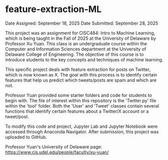 # feature-extraction-ML
Date Assigned: September 18, 2025
Date Submitted: September 28, 2025

This project was an assignment for CISC484: Intro to Machine Learning, which is being taught in the Fall of 2025 at the University of Delaware by Professor Xu Yuan. This class is an undergraduate course within the Computer and Information Sciences department at the University of Delaware College of Engineering. The objective of this course is to introduce students to the key concepts and techniques of machine learning.

This specific project deals with feature extraction for posts on Twitter, which is now known as X. The goal with this process is to identify certain features that help us predict which tweets/posts are spam and which are not. 

Professor Yuan provided some starter folders and code for students to begin with. The file of interest within this repository is the 'Twitter.py' file within the 'tool' folder. Both the 'User' and 'Tweet' classes contain several functions that identify certain features about a Twitter/X account or a tweet/post.

To modify this code and project, Jupyter Lab and Jupyter Notebook were accessed through Anaconda Navigator. After submission, this project was uploaded to GitHub.

Professor Yuan's University of Delaware page: https://www.cis.udel.edu/people/faculty/xu-yuan/